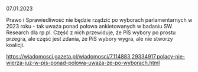 07.01.2023

Prawo i Sprawiedliwość nie będzie rządzić po wyborach parlamentarnych w 2023 roku - tak uważa ponad połowa ankietowanych w badaniu SW Research dla rp.pl. Część z nich przewiduje, że PiS wybory po prostu przegra, ale część jest zdania, że PiS wybory wygra, ale nie stworzy koalicji.

https://wiadomosci.gazeta.pl/wiadomosci/7,114883,29334917,polacy-nie-wierza-juz-w-pis-ponad-polowa-uwaza-ze-po-wyborach.html